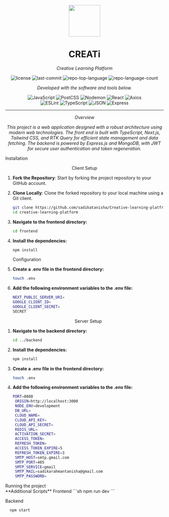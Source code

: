 <p align="center">
  <img src="https://cdn-icons-png.flaticon.com/512/6295/6295417.png" width="100" />
</p>
<p align="center">
    <h1 align="center">CREATi</h1>
</p>
<p align="center">
    <em>Creative Learning Platform</em>
</p>
<p align="center">
	<img src="https://img.shields.io/github/license/sadikatanisha/Creative-learning-platfrom?style=flat&color=0080ff" alt="license">
	<img src="https://img.shields.io/github/last-commit/sadikatanisha/Creative-learning-platfrom?style=flat&logo=git&logoColor=white&color=0080ff" alt="last-commit">
	<img src="https://img.shields.io/github/languages/top/sadikatanisha/Creative-learning-platfrom?style=flat&color=0080ff" alt="repo-top-language">
	<img src="https://img.shields.io/github/languages/count/sadikatanisha/Creative-learning-platfrom?style=flat&color=0080ff" alt="repo-language-count">
<p>
<p align="center">
		<em>Developed with the software and tools below.</em>
</p>
<p align="center">
	<img src="https://img.shields.io/badge/JavaScript-F7DF1E.svg?style=flat&logo=JavaScript&logoColor=black" alt="JavaScript">
	<img src="https://img.shields.io/badge/PostCSS-DD3A0A.svg?style=flat&logo=PostCSS&logoColor=white" alt="PostCSS">
	<img src="https://img.shields.io/badge/Nodemon-76D04B.svg?style=flat&logo=Nodemon&logoColor=white" alt="Nodemon">
	<img src="https://img.shields.io/badge/React-61DAFB.svg?style=flat&logo=React&logoColor=black" alt="React">
	<img src="https://img.shields.io/badge/Axios-5A29E4.svg?style=flat&logo=Axios&logoColor=white" alt="Axios">
	<br>
	<img src="https://img.shields.io/badge/ESLint-4B32C3.svg?style=flat&logo=ESLint&logoColor=white" alt="ESLint">
	<img src="https://img.shields.io/badge/TypeScript-3178C6.svg?style=flat&logo=TypeScript&logoColor=white" alt="TypeScript">
	<img src="https://img.shields.io/badge/JSON-000000.svg?style=flat&logo=JSON&logoColor=white" alt="JSON">
	<img src="https://img.shields.io/badge/Express-000000.svg?style=flat&logo=Express&logoColor=white" alt="Express">
</p>
<hr>
<p align="center">
    <em>Overview</em>
</p>
<p align="center">
	<em>This project is a web application designed with a robust architecture using modern web technologies. The front end is built with TypeScript, Next.js, Tailwind CSS, and RTK Query for efficient state management and data fetching. The backend is powered by Express.js and MongoDB, with JWT for secure user authentication and token regeneration.

</em>
</p>
   <summary> Installation </summary>
   <p align="center">
    Client Setup
</p>

1. **Fork the Repository**: Start by forking the project repository to your GitHub account.
2. **Clone Locally**: Clone the forked repository to your local machine using a Git client.
   ```sh
   git clone https://github.com/sadikatanisha/Creative-learning-platfrom
   cd creative-learning-platform
   ```
3. **Navigate to the frontend directory:**
   ```sh
   cd frontend
   ```
4. **Install the dependencies:**
   ```sh
   npm install
   ```
   <summary>Configuration</summary>
4. **Create a .env file in the frontend directory:**
    ```sh
   touch .env
   ```

5. **Add the following environment variables to the .env file:** 
   ```sh
   NEXT_PUBLIC_SERVER_URI=
   GOOGLE_CLIENT_ID=
   GOOGLE_CLIENT_SECRET=
   SECRET
   ```

   <p align="center">
    Server Setup
</p>


1. **Navigate to the backend directory:**
   ```sh
   cd ../backend
   ```
4. **Install the dependencies:**
   ```sh
   npm install
   ```
4. **Create a .env file in the frontend directory:**
    ```sh
   touch .env
   ```

5. **Add the following environment variables to the .env file:** 
   ```sh
   PORT=8088
	ORIGIN=http://localhost:3000
	NODE_ENV=development
	DB_URL=
	CLOUD_NAME=
	CLOUD_API_KEY=
	CLOUD_API_SECRET=
	REDIS_URL=
	ACTIVATION_SECRET=
	ACCESS_TOKEN=
	REFRESH_TOKEN=
	ACCESS_TOKEN_EXPIRE=5
	REFRESH_TOKEN_EXPIRE=3
	SMTP_HOST=smtp.gmail.com
	SMTP_PORT=465
	SMTP_SERVICE=gmail
	SMTP_MAIL=sadikarahmantanisha@gmail.com
	SMTP_PASSWORD=
   ```
 <summary>Running the project</summary>
 **Additional Scripts**
Frontend
 ```sh
   npm run dev
   ```

Backend

 ```sh
   npm start
   ```
